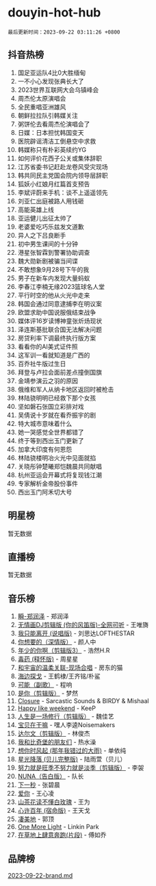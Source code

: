 # douyin-hot-hub

`最后更新时间：2023-09-22 03:11:26 +0800`

## 抖音热榜

1. 国足亚运队4比0大胜缅甸
1. 一不小心发现张典长大了
1. 2023世界互联网大会乌镇峰会
1. 周杰伦太原演唱会
1. 全民重唱亚洲雄风
1. 朝鲜拉拉队引韩媒关注
1. 粥饼伦去看周杰伦演唱会了
1. 日媒：日本担忧韩国变天
1. 医院辟谣清洁工倒悬空中求救
1. 韩媒称只有朴彩英续约YG
1. 如何评价花西子公关或集体辞职
1. 江苏省委书记赶赴龙卷风受灾现场
1. 韩共同民主党国会院内领导层辞职
1. 狐妖小红娘月红篇首支预告
1. 李斌评蔚来手机：谈不上遥遥领先
1. 刘亚仁出庭被路人用钱砸
1. 高能英雄上线
1. 亚运健儿出征太帅了
1. 老婆爱吃巧乐兹发文道歉
1. 异人之下吕良断手
1. 初中男生课间的十分钟
1. 港星张智霖到警署协助调查
1. 魏大勋新剧被骗当间谍
1. 不敢想象9月28号下午的我
1. 男子在新车内发现大量蚂蚁
1. 李春江李楠无缘2023篮球名人堂
1. 平行时空的他从火光中走来
1. 韩国会通过同意逮捕李在明议案
1. 欧盟求助中国说服俄结束战争
1. 媒体评16岁读博神童张炘炀现状
1. 泽连斯基批联合国无法解决问题
1. 房贷利率下调最终执行版方案
1. 看看你的AI美式证件照
1. 这军训一看就知道是广西的
1. 百乔社牛版过生日
1. 拜登与卢拉会面前差点撞倒国旗
1. 金靖参演云之羽的原因
1. 俄维和军人从纳卡地区返回时被枪击
1. 林陆骁明明已经救下那个女孩
1. 坚如磐石张国立彩排对戏
1. 吴倩说十岁就在看乔振宇的剧
1. 特大城市意味着什么
1. 她一哭感觉全世界都错了
1. 终于等到西出玉门更新了
1. 加拿大印度有何恩怨
1. 林陆骁楼明冶火光中见面就掐
1. 关晓彤钟楚曦郑恺魏晨共同献唱
1. 杭州亚运会开幕式将复现钱江潮
1. 专家解析金帝股份事件
1. 西出玉门阿禾切大号

## 明星榜

暂无数据

## 直播榜

暂无数据

## 音乐榜

1. [瞬-郑润泽](https://sf6-cdn-tos.douyinstatic.com/obj/tos-cn-ve-2774/oYXHIohzvbNAzBhHgyksWpRM4bfkDsBdBDAynw) - 郑润泽
1. [无情画DJ剪辑版 (你的风笛版)-全网可听](https://sf3-cdn-tos.douyinstatic.com/obj/tos-cn-ve-2774/oAjAQCzkfhUUdip24sc3BAIW1NyIMoFNwyMS8h) - 王唯旖
1. [我只能离开 (说唱版)](https://sf6-cdn-tos.douyinstatic.com/obj/tos-cn-ve-2774/oA7eutBAQjZQDuej2bOyxYUvk6PSqnYx8TDgCB) - 刘思达LOFTHESTAR
1. [你想要的（深情版）](https://sf6-cdn-tos.douyinstatic.com/obj/tos-cn-ve-2774/oIMnk8GFpoYUtBP39qsBLeMCDPQxxYcI4gbeZS) - 颜人中
1. [年少的你啊（剪辑版3）](https://sf3-cdn-tos.douyinstatic.com/obj/tos-cn-ve-2774/oo2vDGhzyAtN1QLfh5k1iBIpWAv2NOZQysM5tK) - 浩然H.R
1. [毒药 (释怀版)](https://sf3-cdn-tos.douyinstatic.com/obj/tos-cn-ve-2774/oYILMEAzspdZBIzy4frJNB8ZHPHWAhiwowd4Ad) - 周星星
1. [和宇宙的温柔关联-现场合唱](https://sf6-cdn-tos.douyinstatic.com/obj/tos-cn-ve-2774/o0hONGDYQBgk0e5bqDeQOonVmncA6tC2nBwZLT) - 房东的猫
1. [海边探戈](https://sf6-cdn-tos.douyinstatic.com/obj/tos-cn-ve-2774/os9gE0VQCGqt6VQkZDyBBYvfSDY0QFe3vVmubn) - 王鹤棣/王齐铭/朴鲨
1. [可能（副歌）](https://sf6-cdn-tos.douyinstatic.com/obj/tos-cn-ve-2774/cde1731888894259b333569393c2fb51) - 程响
1. [是你（剪辑版）](https://sf6-cdn-tos.douyinstatic.com/obj/tos-cn-ve-2774/46019dae783c4c969944217fe1cfafc4) - 梦然
1. [Closure](https://sf6-cdn-tos.douyinstatic.com/obj/tos-cn-ve-2774/84f7422b29f94b78a5f3b0386275db35) - Sarcastic Sounds & BIRDY & Mishaal
1. [Happy like weekend](https://sf6-cdn-tos.douyinstatic.com/obj/tos-cn-ve-2774/o0OfAnfYcF4hwK8mwGGQx597Wf1QAOb9KehnDk) - KeeP
1. [人生是一场修行（剪辑版）](https://sf6-cdn-tos.douyinstatic.com/obj/tos-cn-ve-2774/o0sAifg0HRuNkBG4VyVJBzh0UdIWMRjxzm0zhQ) - 魏佳艺
1. [宝贝在干嘛](https://sf6-cdn-tos.douyinstatic.com/obj/tos-cn-ve-2774/okW4hBCfJI5B2ZEgTCtikhMW7IafzNrBQIYkpJ) - 嘿人李逵Noisemakers
1. [达尔文（剪辑版）](https://sf3-cdn-tos.douyinstatic.com/obj/tos-cn-ve-2774/oQuPQQmEgnCeZsgKQ78VBZjNVtegzBGpoSbQPD) - 林俊杰
1. [我和比奇堡的朋友们](https://sf3-cdn-tos.douyinstatic.com/obj/tos-cn-ve-2774/f0505db981ea4a6d91453a15924a82aa) - 热水澡
1. [想你时风起 (那年我错过的大雨)](https://sf3-cdn-tos.douyinstatic.com/obj/tos-cn-ve-2774/ooR7G8ftDMzIgnxa0HbReM4CZ74qknQABLtHB1) - 单依纯
1. [星光降落 (贝儿完整版)](https://sf3-cdn-tos.douyinstatic.com/obj/tos-cn-ve-2774/okwB9hAwyAtsFFkFBzAX1hOOfQuIoMNs0W2Mwr) - 陆雨萱（贝儿）
1. [努力就是旺季不努力就是淡季（剪辑版）](https://sf3-cdn-tos.douyinstatic.com/obj/tos-cn-ve-2774/o4dAb7kbHfZCDv9tePCcuQYnpgyClTtB2Fb7vA) - 李袈
1. [NUNA（告白版）](https://sf3-cdn-tos.douyinstatic.com/obj/tos-cn-ve-2774/a65828cbd8ce41a78a430a58b49f4feb) - 队长
1. [下一秒](https://sf6-cdn-tos.douyinstatic.com/obj/tos-cn-ve-2774/16eedda97153423db2501ff6373be86a) - 张碧晨
1. [爱你](https://sf6-cdn-tos.douyinstatic.com/obj/tos-cn-ve-2774/738d8b240f1e4519b44cf31c84e02e24) - 王心凌
1. [山茶花读不懂白玫瑰](https://sf6-cdn-tos.douyinstatic.com/obj/tos-cn-ve-2774/osfn8B7DktrRHEPJgPCfDbw7QDQEkwC16BxZg9) - 王为
1. [心许百年 (宿命版)](https://sf6-cdn-tos.douyinstatic.com/obj/tos-cn-ve-2774/oM4tBu7QOMCTVT7rK1Pe5NHGFghPMBzykI9ZBf) - 王天戈
1. [凄美地](https://sf3-cdn-tos.douyinstatic.com/obj/tos-cn-ve-2774/oshF4RgFMhmTSa4jCaHNUXI0NetFtBBQBzBZdf) - 郭顶
1. [One More Light](https://sf3-cdn-tos.douyinstatic.com/obj/tos-cn-ve-2774/okIBCInhecoGOE5h6ZvqCBYtfXCIMQEbgkRKgD) - Linkin Park
1. [在草地上肆意奔跑(片段)](https://sf3-cdn-tos.douyinstatic.com/obj/tos-cn-ve-2774/8831d494742f45dabdfa8adb8b817259) - 傅如乔

## 品牌榜

[2023-09-22-brand.md](2023-09-22-brand.md)

